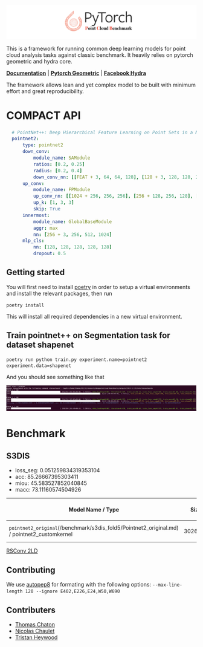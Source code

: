 ![Project Logo](/docs/logo.png)

This is a framework for running common deep learning models for point cloud analysis tasks against classic benchmark. It heavily relies on pytorch geometric and hydra core.

**[Documentation](https://deeppointcloud-benchmarks.readthedocs.io/en/latest/)** | **[Pytorch Geometric](https://pytorch-geometric.readthedocs.io/en/latest/notes/resources.html)** | **[Facebook Hydra](https://hydra.cc/)**

The framework allows lean and yet complex model to be built with minimum effort and great reproducibility.

# COMPACT API
```yaml
  # PointNet++: Deep Hierarchical Feature Learning on Point Sets in a Metric Space (https://arxiv.org/abs/1706.02413)
  pointnet2:
      type: pointnet2
      down_conv:
          module_name: SAModule
          ratios: [0.2, 0.25]
          radius: [0.2, 0.4]
          down_conv_nn: [[FEAT + 3, 64, 64, 128], [128 + 3, 128, 128, 256]]
      up_conv:
          module_name: FPModule
          up_conv_nn: [[1024 + 256, 256, 256], [256 + 128, 256, 128], [128 + FEAT, 128, 128, 128]]
          up_k: [1, 3, 3]   
          skip: True    
      innermost:
          module_name: GlobalBaseModule
          aggr: max
          nn: [256 + 3, 256, 512, 1024]
      mlp_cls: 
          nn: [128, 128, 128, 128, 128]
          dropout: 0.5
```

## Getting started
You will first need to install [poetry](https://poetry.eustace.io/) in order to setup a virtual environments and install the relevant packages, then run
```
poetry install
```
This will install all required dependencies in a new virtual environment.

## Train pointnet++ on Segmentation task for dataset shapenet
```
poetry run python train.py experiment.name=pointnet2 experiment.data=shapenet
```
And you should see something like that

![logging](/docs/imgs/logging.png)

# Benchmark
## S3DIS

* loss_seg: 0.051259834319353104
* acc: 85.26667395303411
* miou: 45.583527852040845
* macc: 73.11160574504926


| Model Name / Type  | Size | Speed Train / Test | Cross Entropy | OAcc | mIou | mAcc |
| ------------- | ------------- | ------------- | ------------- | ------------- | ------------- | ------------- |
| ```pointnet2_original```(/benchmark/s3dis_fold5/Pointnet2_original.md) / pointnet2_customkernel  | 3026829 | 04:29 / 01:07 | 0.0512 | 85.26 | 45.58 | 73.11 

[RSConv 2LD](/benchmark/s3dis_fold5/RSConv_2LD.md)

## Contributing
We use [autopep8](https://github.com/hhatto/autopep8) for formating with the following options:
`--max-line-length 120 --ignore E402,E226,E24,W50,W690`

## Contributers
- [Thomas Chaton](https://github.com/tchaton)
- [Nicolas Chaulet](https://github.com/nicolas-chaulet)
- [Tristan Heywood](https://github.com/tristanheywood)